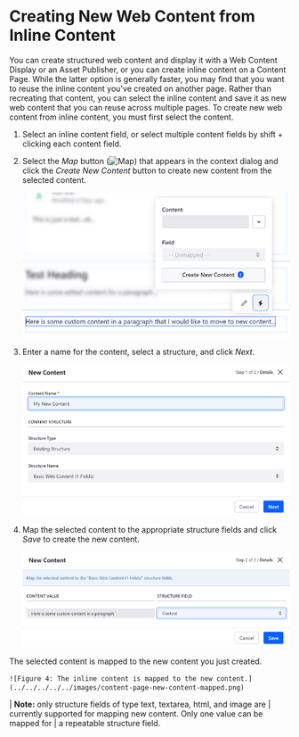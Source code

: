 # Creating New Web Content from Inline Content

You can create structured web content and display it with a Web Content Display 
or an Asset Publisher, or you can create inline content on a Content Page. While 
the latter option is generally faster, you may find that you want to reuse the 
inline content you've created on another page. Rather than recreating that 
content, you can select the inline content and save it as new web content that 
you can reuse across multiple pages. To create new web content from inline 
content, you must first select the content.

1.  Select an inline content field, or select multiple content fields by 
    shift + clicking each content field.

2.  Select the *Map* button (![Map](../../../../../images/icon-map.png)) that 
    appears in the context dialog and click the *Create New Content* button to 
    create new content from the selected content. 

    ![Figure 1: Select the content fields you want to move to new content.](../../../../../images/content-page-new-content-select-content.png)

3.  Enter a name for the content, select a structure, and click *Next*.

    ![Figure 2: Enter a name and select an existing structure for the new web content.](../../../../../images/content-page-new-content-create.png)

4.  Map the selected content to the appropriate structure fields and click 
    *Save* to create the new content.

    ![Figure 3: Map the inline content to the structure fields for the new content.](../../../../../images/content-page-new-content-map.png)

The selected content is mapped to the new content you just created.

    ![Figure 4: The inline content is mapped to the new content.](../../../../../images/content-page-new-content-mapped.png)

| **Note:** only structure fields of type text, textarea, html, and image are 
| currently supported for mapping new content. Only one value can be mapped for 
| a repeatable structure field.
